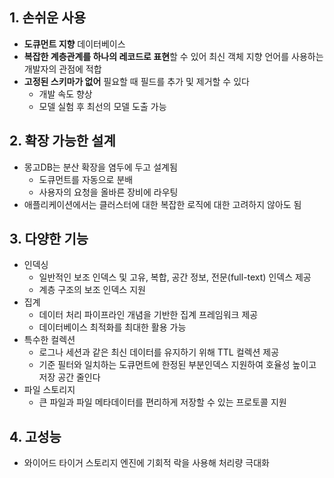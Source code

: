 ## 1. 손쉬운 사용
- **도큐먼트 지향** 데이터베이스
- **복잡한 계층관계를 하나의 레코드로 표현**할 수 있어 최신 객체 지향 언어를 사용하는 개발자의 관점에 적합
- **고정된 스키마가 없어** 필요할 때 필드를 추가 및 제거할 수 있다
	- 개발 속도 향상
	- 모델 실험 후 최선의 모델 도출 가능
## 2. 확장 가능한 설계
- 몽고DB는 분산 확장을 염두에 두고 설계됨
	- 도큐먼트를 자동으로 분배
	- 사용자의 요청을 올바른 장비에 라우팅
- 애플리케이션에서는 클러스터에 대한 복잡한 로직에 대한 고려하지 않아도 됨
## 3. 다양한 기능
- 인덱싱
	- 일반적인 보조 인덱스 및 고유, 복합, 공간 정보, 전문(full-text) 인덱스 제공
	- 계층 구조의 보조 인덱스 지원
- 집계
	- 데이터 처리 파이프라인 개념을 기반한 집계 프레임워크 제공
	- 데이터베이스 최적화를  최대한 활용 가능
- 특수한 컬렉션
	- 로그나 세션과 같은 최신 데이터를 유지하기 위해 TTL 컬렉션 제공
	- 기준 필터와 일치하는 도큐먼트에 한정된 부분인덱스 지원하여 호율성 높이고 저장 공간 줄인다
- 파일 스토리지
	- 큰 파일과 파일 메타데이터를 편리하게 저장할 수 있는 프로토콜 지원
## 4. 고성능
- 와이어드 타이거 스토리지 엔진에 기회적 락을 사용해 처리량 극대화
